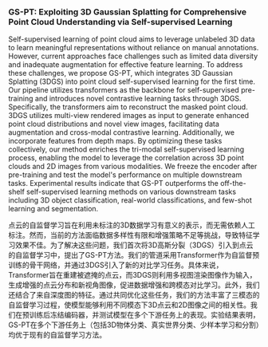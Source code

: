 ### GS-PT: Exploiting 3D Gaussian Splatting for Comprehensive Point Cloud Understanding via Self-supervised Learning

Self-supervised learning of point cloud aims to leverage unlabeled 3D data to learn meaningful representations without reliance on manual annotations. However, current approaches face challenges such as limited data diversity and inadequate augmentation for effective feature learning. To address these challenges, we propose GS-PT, which integrates 3D Gaussian Splatting (3DGS) into point cloud self-supervised learning for the first time. Our pipeline utilizes transformers as the backbone for self-supervised pre-training and introduces novel contrastive learning tasks through 3DGS. Specifically, the transformers aim to reconstruct the masked point cloud. 3DGS utilizes multi-view rendered images as input to generate enhanced point cloud distributions and novel view images, facilitating data augmentation and cross-modal contrastive learning. Additionally, we incorporate features from depth maps. By optimizing these tasks collectively, our method enriches the tri-modal self-supervised learning process, enabling the model to leverage the correlation across 3D point clouds and 2D images from various modalities. We freeze the encoder after pre-training and test the model's performance on multiple downstream tasks. Experimental results indicate that GS-PT outperforms the off-the-shelf self-supervised learning methods on various downstream tasks including 3D object classification, real-world classifications, and few-shot learning and segmentation.

点云的自监督学习旨在利用未标注的3D数据学习有意义的表示，而无需依赖人工标注。然而，当前的方法面临数据多样性有限和增强策略不足等挑战，导致特征学习效果不佳。为了解决这些问题，我们首次将3D高斯分裂（3DGS）引入到点云的自监督学习中，提出了GS-PT方法。我们的管道采用Transformer作为自监督预训练的骨干网络，并通过3DGS引入了新的对比学习任务。具体来说，Transformer旨在重建被遮掩的点云，而3DGS则利用多视图渲染图像作为输入，生成增强的点云分布和新视角图像，促进数据增强和跨模态对比学习。此外，我们还结合了来自深度图的特征。通过共同优化这些任务，我们的方法丰富了三模态的自监督学习过程，使模型能够利用不同模态下3D点云和2D图像之间的相关性。我们在预训练后冻结编码器，并测试模型在多个下游任务上的表现。实验结果表明，GS-PT在多个下游任务上（包括3D物体分类、真实世界分类、少样本学习和分割）均优于现有的自监督学习方法。

